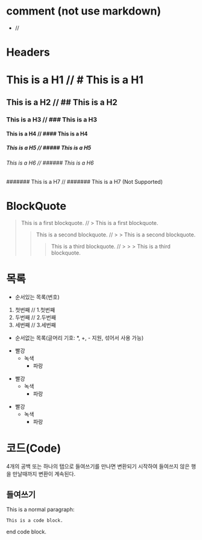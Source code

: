 # comment (not use markdown)
  - // 


# Headers

# This is a H1			// # This is a H1
## This is a H2       	// ## This is a H2
### This is a H3		// ### This is a H3
#### This is a H4		// #### This is a H4
##### This is a H5		// ##### This is a H5	
###### This is a H6		// ###### This is a H6
####### This is a H7	// ####### This is a H7 (Not Supported)


# BlockQuote

> This is a first blockquote.			// > This is a first blockquote.
>	> This is a second blockquote.		// >	> This is a second blockquote.
>	>	> This is a third blockquote.	// >	>	> This is a third blockquote.


# 목록
- 순서있는 목록(번호)
1. 첫번째	// 1.첫번째
2. 두번째	// 2.두번째	
3. 세번째	// 3.세번째

- 순서없는 목록(글머리 기호: *, +, - 지원, 섞어서 사용 가능)
* 빨강
	* 녹색
		* 파랑
+ 빨강
	+ 녹색
		+ 파랑
- 빨강
	- 녹색
		- 파랑


# 코드(Code)
 4개의 공백 또는 하나의 탭으로 들여쓰기를 만나면 변환되기 시작하여 들여쓰지 않은 행을 만날때까지 변환이 계속된다.

## 들여쓰기
This is a normal paragraph:

	This is a code block.

end code block.



